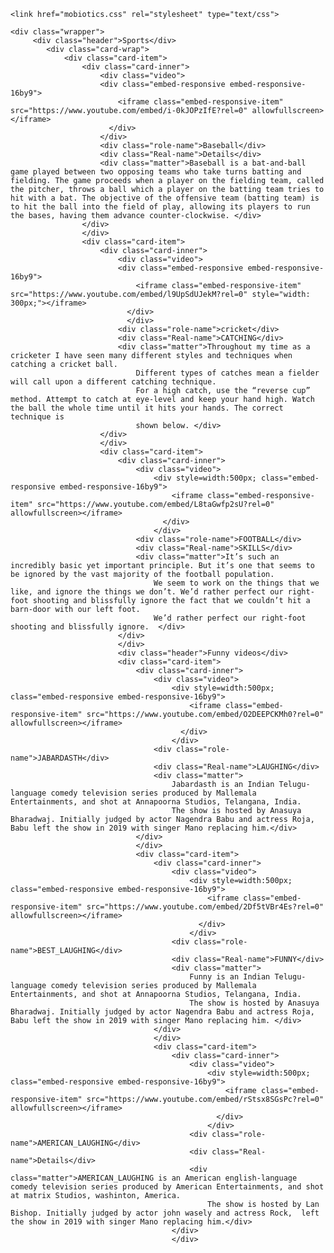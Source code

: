 <!DOCTYPE html>
<html>
<head>
    <title>MOBIOTICS</title>
    <meta name="viewport" content="width=device-width, initial-scale=1.0">

    <link href="mobiotics.css" rel="stylesheet" type="text/css">    
</head>
<body>
    
    <div class="wrapper">
         <div class="header">Sports</div>
            <div class="card-wrap">
                <div class="card-item">
                    <div class="card-inner">
                        <div class="video">
                        <div class="embed-responsive embed-responsive-16by9">
                            <iframe class="embed-responsive-item" src="https://www.youtube.com/embed/i-0kJOPzIfE?rel=0" allowfullscreen></iframe>
                          </div>
                        </div>
                        <div class="role-name">Baseball</div>
                        <div class="Real-name">Details</div>
                        <div class="matter">Baseball is a bat-and-ball game played between two opposing teams who take turns batting and fielding. The game proceeds when a player on the fielding team, called the pitcher, throws a ball which a player on the batting team tries to hit with a bat. The objective of the offensive team (batting team) is to hit the ball into the field of play, allowing its players to run the bases, having them advance counter-clockwise. </div>
                    </div>
                    </div>
                    <div class="card-item">
                        <div class="card-inner">
                            <div class="video">
                            <div class="embed-responsive embed-responsive-16by9">
                                <iframe class="embed-responsive-item" src="https://www.youtube.com/embed/l9UpSdUJekM?rel=0" style="width: 300px;"></iframe>
                              </div>
                              </div>
                            <div class="role-name">cricket</div>
                            <div class="Real-name">CATCHING</div>
                            <div class="matter">Throughout my time as a cricketer I have seen many different styles and techniques when catching a cricket ball.
                                Different types of catches mean a fielder will call upon a different catching technique.
                                For a high catch, use the “reverse cup” method. Attempt to catch at eye-level and keep your hand high. Watch the ball the whole time until it hits your hands. The correct technique is
                                shown below. </div>
                        </div>
                        </div>
                        <div class="card-item">
                            <div class="card-inner">
                                <div class="video">
                                    <div style=width:500px; class="embed-responsive embed-responsive-16by9">
                                        <iframe class="embed-responsive-item" src="https://www.youtube.com/embed/L8taGwfp2sU?rel=0" allowfullscreen></iframe>
                                      </div>
                                    </div>
                                <div class="role-name">FOOTBALL</div>
                                <div class="Real-name">SKILLS</div>
                                <div class="matter">It’s such an incredibly basic yet important principle. But it’s one that seems to be ignored by the vast majority of the football population.
                                    We seem to work on the things that we like, and ignore the things we don’t. We’d rather perfect our right-foot shooting and blissfully ignore the fact that we couldn’t hit a barn-door with our left foot.
                                    We’d rather perfect our right-foot shooting and blissfully ignore.  </div>
                            </div>
                            </div>
                            <div class="header">Funny videos</div>
                            <div class="card-item">
                                <div class="card-inner">
                                    <div class="video">
                                        <div style=width:500px; class="embed-responsive embed-responsive-16by9">
                                            <iframe class="embed-responsive-item" src="https://www.youtube.com/embed/O2DEEPCKMh0?rel=0" allowfullscreen></iframe>
                                          </div>
                                        </div>
                                    <div class="role-name">JABARDASTH</div>
                                    <div class="Real-name">LAUGHING</div>
                                    <div class="matter">
                                        Jabardasth is an Indian Telugu-language comedy television series produced by Mallemala Entertainments, and shot at Annapoorna Studios, Telangana, India.
                                        The show is hosted by Anasuya Bharadwaj. Initially judged by actor Nagendra Babu and actress Roja, Babu left the show in 2019 with singer Mano replacing him.</div>
                                </div>
                                </div>
                                <div class="card-item">
                                    <div class="card-inner">
                                        <div class="video">
                                            <div style=width:500px; class="embed-responsive embed-responsive-16by9">
                                                <iframe class="embed-responsive-item" src="https://www.youtube.com/embed/2Df5tVBr4Es?rel=0" allowfullscreen></iframe>
                                              </div>
                                            </div>
                                        <div class="role-name">BEST_LAUGHING</div>
                                        <div class="Real-name">FUNNY</div>
                                        <div class="matter">
                                            Funny is an Indian Telugu-language comedy television series produced by Mallemala Entertainments, and shot at Annapoorna Studios, Telangana, India.
                                            The show is hosted by Anasuya Bharadwaj. Initially judged by actor Nagendra Babu and actress Roja, Babu left the show in 2019 with singer Mano replacing him. </div>
                                    </div>
                                    </div>
                                    <div class="card-item">
                                        <div class="card-inner">
                                            <div class="video">
                                                <div style=width:500px; class="embed-responsive embed-responsive-16by9">
                                                    <iframe class="embed-responsive-item" src="https://www.youtube.com/embed/rStsx8SGsPc?rel=0" allowfullscreen></iframe>
                                                  </div>
                                                </div>
                                            <div class="role-name">AMERICAN_LAUGHING</div>
                                            <div class="Real-name">Details</div>
                                            <div class="matter">AMERICAN_LAUGHING is an American english-language comedy television series produced by American Entertainments, and shot at matrix Studios, washinton, America.
                                                The show is hosted by Lan Bishop. Initially judged by actor john wasely and actress Rock,  left the show in 2019 with singer Mano replacing him.</div>
                                        </div>
                                        </div>
                           
                    
                   
                




    

    
</body>
</html>
